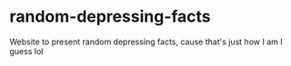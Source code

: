# random-depressing-facts

Website to present random depressing facts, cause that's just how I am I guess lol
